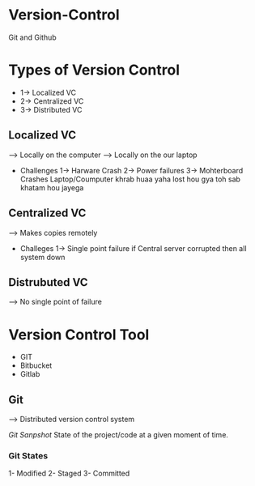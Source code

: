 # Version-Control
Git and Github

# Types of Version Control
* 1-> Localized VC
* 2-> Centralized VC
* 3-> Distributed VC

 ## Localized VC
 --> Locally on the computer 
 --> Locally on the our laptop
 * Challenges
 1-> Harware Crash
 2-> Power failures
 3-> Mohterboard Crashes
 Laptop/Coumputer khrab huaa yaha lost hou gya toh sab khatam hou jayega


 ## Centralized VC
 --> Makes copies remotely 
 * Challeges
 1-> Single point failure
 if Central server corrupted then all system down

 ## Distrubuted VC
 --> No single point of failure

 # Version Control Tool
 * GIT
 * Bitbucket
 * Gitlab

 ## Git
 --> Distributed version control system

 *Git Sanpshot*
 State of the project/code at a given moment of time.


### Git States
1- Modified
2- Staged
3- Committed